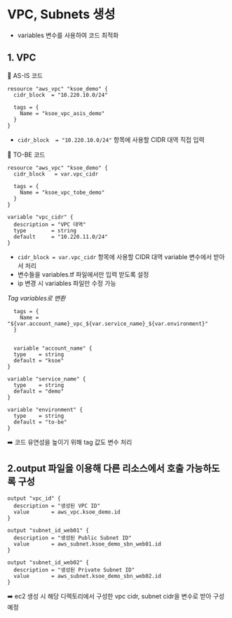 # VPC, Subnets 생성

- variables 변수를 사용하여 코드 최적화

## 1. VPC
📌  AS-IS 코드
```
resource "aws_vpc" "ksoe_demo" {
  cidr_block  = "10.220.10.0/24"

  tags = {
    Name = "ksoe_vpc_asis_demo"
  }
}
```
- `cidr_block  = "10.220.10.0/24"` 항목에 사용할 CIDR 대역 직접 입력

📌  TO-BE 코드
```
resource "aws_vpc" "ksoe_demo" {
  cidr_block   = var.vpc_cidr

  tags = {
    Name = "ksoe_vpc_tobe_demo"
  }
}

variable "vpc_cidr" {
  description = "VPC 대역"
  type        = string
  default     = "10.220.11.0/24"
}
```
- `cidr_block = var.vpc_cidr` 항목에 사용할 CIDR 대역 variable 변수에서 받아서 처리
- 변수들을 variables.tf 파일에서만 입력 받도록 설정
- ip 변경 시 variables 파일만 수정 가능


*Tag variables로 변환*
```
  tags = {
    Name = "${var.account_name}_vpc_${var.service_name}_${var.environment}"
  }


  variable "account_name" {
  type    = string
  default = "ksoe"
}

variable "service_name" {
  type    = string
  default = "demo"
}

variable "environment" {
  type    = string
  default = "to-be"
}
```
➡️ 코드 유연성을 높이기 위해 tag 값도 변수 처리

## 2.output 파일을 이용해 다른 리소스에서 호출 가능하도록 구성
```
output "vpc_id" {
  description = "생성된 VPC ID"
  value       = aws_vpc.ksoe_demo.id
}

output "subnet_id_web01" {
  description = "생성된 Public Subnet ID"
  value       = aws_subnet.ksoe_demo_sbn_web01.id
}

output "subnet_id_web02" {
  description = "생성된 Private Subnet ID"
  value       = aws_subnet.ksoe_demo_sbn_web02.id
}

```
➡️ ec2 생성 시 해당 디렉토리에서 구성한 vpc cidr, subnet cidr을 변수로 받아 구성 예정
